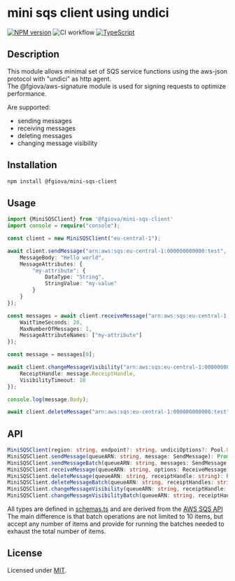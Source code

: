 # mini sqs client using undici

[![NPM version](https://img.shields.io/npm/v/@fgiova/mini-sqs-client.svg?style=flat)](https://www.npmjs.com/package/@fgiova/mini-sqs-client)
![CI workflow](https://github.com/fgiova/mini-sqs-client/actions/workflows/node.js.yml/badge.svg)
[![TypeScript](https://img.shields.io/badge/%3C%2F%3E-TypeScript-%230074c1.svg)](http://www.typescriptlang.org/)

## Description
This module allows minimal set of SQS service functions using the aws-json protocol with "undici" as http agent.<br />
The @fgiova/aws-signature module is used for signing requests to optimize performance. <br />

Are supported:
- sending messages
- receiving messages
- deleting messages
- changing message visibility

## Installation
```bash
npm install @fgiova/mini-sqs-client
```
## Usage

```typescript
import {MiniSQSClient} from '@fgiova/mini-sqs-client'
import console = require("console");

const client = new MiniSQSClient("eu-central-1");

await client.sendMessage("arn:aws:sqs:eu-central-1:000000000000:test", {
	MessageBody: "Hello world",
	MessageAttributes: {
		"my-attribute": {
			DataType: "String",
			StringValue: "my-value"
		}
	}
});

const messages = await client.receiveMessage("arn:aws:sqs:eu-central-1:000000000000:test", {
	WaitTimeSeconds: 20,
	MaxNumberOfMessages: 1,
	MessageAttributeNames: ["my-attribute"]
});

const message = messages[0];

await client.changeMessageVisibility("arn:aws:sqs:eu-central-1:000000000000:test", {
	ReceiptHandle: message.ReceiptHandle,
	VisibilityTimeout: 10
});

console.log(message.Body);

await client.deleteMessage("arn:aws:sqs:eu-central-1:000000000000:test", message.ReceiptHandle);
```

## API

```typescript
MiniSQSClient(region: string, endpoint?: string, undiciOptions?: Pool.Options, signer?: Signer | SignerOptions)
MiniSQSClient.sendMessage(queueARN: string, message: SendMessage): Promise<SendMessageResult>
MiniSQSClient.sendMessageBatch(queueARN: string, messages: SendMessage[]): Promise<SendMessageBatchResult>
MiniSQSClient.receiveMessage(queueARN: string, options: ReceiveMessage): Promise<ReceiveMessageResult>
MiniSQSClient.deleteMessage(queueARN: string, receiptHandle: string): Promise<boolean>
MiniSQSClient.deleteMessageBatch(queueARN: string, receiptHandles: string[]): Promise<boolean>
MiniSQSClient.changeMessageVisibility(queueARN: string, receiptHandle: string, visibilityTimeout: number): Promise<boolean>
MiniSQSClient.changeMessageVisibilityBatch(queueARN: string, receiptHandles: string[], visibilityTimeout: number): Promise<boolean>
```

All types are defined in [schemas.ts](./src/schemas.ts) and are derived from the [AWS SQS API](https://docs.aws.amazon.com/AWSSimpleQueueService/latest/APIReference/API_Operations.html) <br />
The main difference is that batch operations are not limited to 10 items, but accept any number of items and provide for running the batches needed to exhaust the total number of items.

## License
Licensed under [MIT](./LICENSE).
